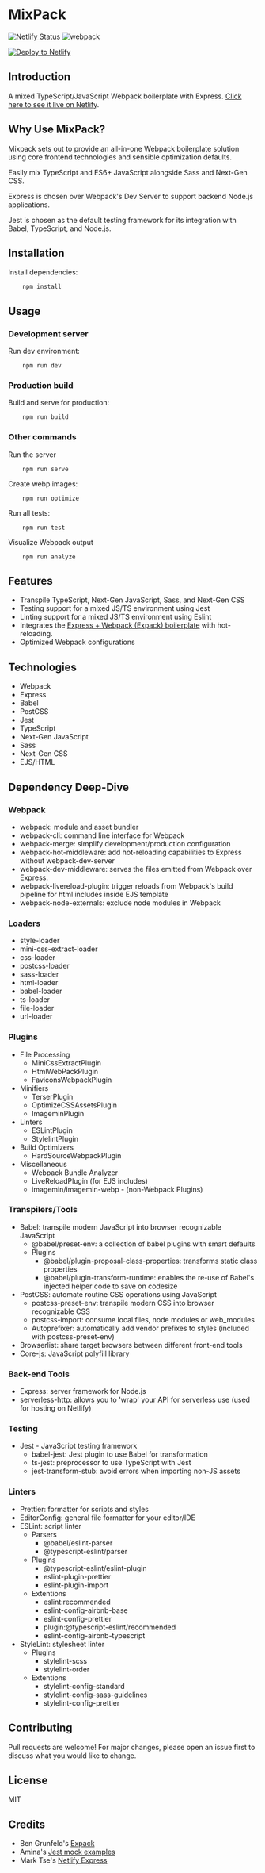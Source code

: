 # MixPack

[![Netlify Status](https://api.netlify.com/api/v1/badges/981f8252-c7bd-4215-8b05-60aee8402a2d/deploy-status)](https://app.netlify.com/sites/mixpack/deploys) ![webpack](https://img.shields.io/badge/webpack-4.44.1-green)

[![Deploy to Netlify](https://www.netlify.com/img/deploy/button.svg)](https://app.netlify.com/start/deploy?repository=https://github.com/waldronmatt/mixpack)

## Introduction

A mixed TypeScript/JavaScript Webpack boilerplate with Express. [Click here to see it live on Netlify](https://mixpack.netlify.app).

## Why Use MixPack?

Mixpack sets out to provide an all-in-one Webpack boilerplate solution using core frontend technologies and sensible optimization defaults.

Easily mix TypeScript and ES6+ JavaScript alongside Sass and Next-Gen CSS.

Express is chosen over Webpack's Dev Server to support backend Node.js applications.

Jest is chosen as the default testing framework for its integration with Babel, TypeScript, and Node.js.

## Installation
        
Install dependencies:

        npm install

## Usage

### Development server

Run dev environment:

        npm run dev

### Production build

Build and serve for production:

        npm run build

### Other commands

Run the server

        npm run serve

Create webp images:

        npm run optimize

Run all tests:

        npm run test

Visualize Webpack output

        npm run analyze

## Features
- Transpile TypeScript, Next-Gen JavaScript, Sass, and Next-Gen CSS
- Testing support for a mixed JS/TS environment using Jest
- Linting support for a mixed JS/TS environment using Eslint
- Integrates the [Express + Webpack (Expack) boilerplate](https://github.com/bengrunfeld/expack) with hot-reloading.
- Optimized Webpack configurations

## Technologies
- Webpack
- Express
- Babel
- PostCSS
- Jest
- TypeScript
- Next-Gen JavaScript
- Sass
- Next-Gen CSS
- EJS/HTML

## Dependency Deep-Dive

### Webpack
- webpack: module and asset bundler
- webpack-cli: command line interface for Webpack
- webpack-merge: simplify development/production configuration
- webpack-hot-middleware: add hot-reloading capabilities to Express without webpack-dev-server
- webpack-dev-middleware: serves the files emitted from Webpack over Express.
- webpack-livereload-plugin: trigger reloads from Webpack's build pipeline for html includes inside EJS template
- webpack-node-externals: exclude node modules in Webpack

### Loaders
- style-loader
- mini-css-extract-loader
- css-loader
- postcss-loader
- sass-loader
- html-loader
- babel-loader
- ts-loader
- file-loader
- url-loader

### Plugins
- File Processing
  - MiniCssExtractPlugin
  - HtmlWebPackPlugin
  - FaviconsWebpackPlugin
- Minifiers
  - TerserPlugin
  - OptimizeCSSAssetsPlugin
  - ImageminPlugin
- Linters
  - ESLintPlugin
  - StylelintPlugin
- Build Optimizers
  - HardSourceWebpackPlugin
- Miscellaneous
  - Webpack Bundle Analyzer
  - LiveReloadPlugin (for EJS includes)
  - imagemin/imagemin-webp - (non-Webpack Plugins)

### Transpilers/Tools
- Babel: transpile modern JavaScript into browser recognizable JavaScript
  - @babel/preset-env: a collection of babel plugins with smart defaults
  - Plugins
    - @babel/plugin-proposal-class-properties: transforms static class properties
    - @babel/plugin-transform-runtime: enables the re-use of Babel's injected helper code to save on codesize
- PostCSS: automate routine CSS operations using JavaScript
  - postcss-preset-env: transpile modern CSS into browser recognizable CSS
  - postcss-import: consume local files, node modules or web_modules
  - Autoprefixer: automatically add vendor prefixes to styles (included with postcss-preset-env)
- Browserlist: share target browsers between different front-end tools
- Core-js: JavaScript polyfill library

### Back-end Tools
- Express: server framework for Node.js
- serverless-http: allows you to 'wrap' your API for serverless use (used for hosting on Netlify)

### Testing
- Jest - JavaScript testing framework
  - babel-jest: Jest plugin to use Babel for transformation
  - ts-jest: preprocessor to use TypeScript with Jest
  - jest-transform-stub: avoid errors when importing non-JS assets

### Linters
- Prettier: formatter for scripts and styles
- EditorConfig: general file formatter for your editor/IDE
- ESLint: script linter
  - Parsers
    - @babel/eslint-parser
    - @typescript-eslint/parser
  - Plugins
    - @typescript-eslint/eslint-plugin
    - eslint-plugin-prettier
    - eslint-plugin-import
  - Extentions
    - eslint:recommended
    - eslint-config-airbnb-base
    - eslint-config-prettier
    - plugin:@typescript-eslint/recommended
    - eslint-config-airbnb-typescript
- StyleLint: stylesheet linter
  - Plugins
    - stylelint-scss
    - stylelint-order
  - Extentions
    - stylelint-config-standard
    - stylelint-config-sass-guidelines
    - stylelint-config-prettier

## Contributing

Pull requests are welcome! For major changes, please open an issue first to discuss what you would like to change.

## License

MIT

## Credits

- Ben Grunfeld's [Expack](https://github.com/bengrunfeld/expack)
- Amina's [Jest mock examples](https://github.com/BulbEnergy/jest-mock-examples)
- Mark Tse's [Netlify Express](https://github.com/neverendingqs/netlify-express)
